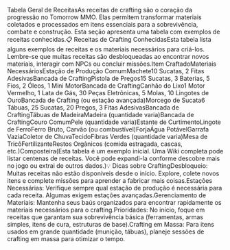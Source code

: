 Tabela Geral de ReceitasAs receitas de crafting são o coração da progressão no Tomorrow MMO. Elas permitem transformar materiais coletados e processados em itens essenciais para a sobrevivência, combate e construção. Esta seção apresenta uma tabela com exemplos de receitas conhecidas.📋 Receitas de Crafting ConhecidasEsta tabela lista alguns exemplos de receitas e os materiais necessários para criá-los. Lembre-se que muitas receitas são desbloqueadas ao encontrar novos materiais, interagir com NPCs ou concluir missões.Item CraftadoMateriais NecessáriosEstação de Produção ComumMachete10 Sucatas, 2 Fitas AdesivasBancada de CraftingPistola de Pregos15 Sucatas, 3 Baterias, 5 Fios, 2 Óleos, 1 Mini MotorBancada de CraftingCanhão do Lixo1 Motor Vermelho, 1 Lata de Gás, 30 Peças Eletrônicas, 5 Molas, 10 Lingotes de OuroBancada de Crafting (ou estação avançada)Morcego de Sucata6 Tábuas, 25 Sucatas, 20 Pregos, 3 Fitas AdesivasBancada de CraftingTábuas de MadeiraMadeira (quantidade varia)Bancada de CraftingCouro ComumPele (quantidade varia)Estante de CurtimentoLingote de FerroFerro Bruto, Carvão (ou combustível)ForjaÁgua PotávelGarrafa VaziaColetor de ChuvaTecidoFibras Verdes (quantidade varia)Mesa de TricôFertilizanteRestos Orgânicos (comida estragada, cascas, etc.)Composteira(Esta tabela é um exemplo inicial. Uma Wiki completa pode listar centenas de receitas. Você pode expandi-la conforme descobre mais no jogo ou extrai de outros dados.)💡 Dicas sobre CraftingDesbloqueio: Muitas receitas não estão disponíveis desde o início. Explore, colete novos itens e complete missões para aprender a fabricar mais coisas.Estações Necessárias: Verifique sempre qual estação de produção é necessária para cada receita. Algumas exigem estações avançadas.Gerenciamento de Materiais: Mantenha seus baús organizados para encontrar rapidamente os materiais necessários para o crafting.Prioridades: No início, foque em receitas que garantam sua sobrevivência básica (ferramentas, armas simples, itens de cura, estruturas de base).Crafting em Massa: Para itens usados em grande quantidade (munição, tábuas), planeje sessões de crafting em massa para otimizar o tempo.